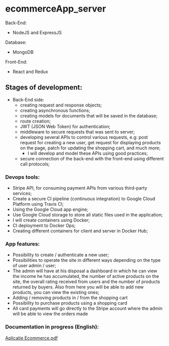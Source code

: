 # ecommerceApp_server

Back-End:
  - NodeJS and ExpressJS

Database:
  - MongoDB

Front-End:
  - React and Redux

## Stages of development:

  - Back-End side:
      - creating request and response objects;
      - creating asynchronous functions;
      - creating models for documents that will be saved in the database;
      - route creation;
      - JWT (JSON Web Token) for authentication;
      - middleware to secure requests that was sent to server;
      - developing several APIs to control various requests, e.g: post request for creating a new user, get request for displaying products on the page, patch for             updating the shopping cart, and much more;
          - I will develop and model these APIs using good practices;
      - secure connection of the back-end with the front-end using different call protocols;

### Devops tools:
  - Stripe API, for consuming payment APIs from various third-party services;
  - Create a secure CI pipeline (continuous integration) to Google Cloud Platform using Travis CI;
  - Using the Google Cloud app engine;
  - Use Google Cloud storage to store all static files used in the application;
  - I will create containers using Docker;
  - CI deployment to Docker Ops;
  - Creating different containers for client and server in Docker Hub;

### App features:
  - Possibility to create / authenticate a new user;
  - Possibilities to operate the site in different ways depending on the type of user admin / user;
  - The admin will have at his disposal a dashboard in which he can view the income he has accumulated, 
    the number of active products on the site, the overall rating received from users and the number of 
    products returned by buyers. Also from here you will be able to add new products, you can view the 
    existing ones;
  - Adding / removing products in / from the shopping cart
  - Possibility to purchase products using a shopping card
  - All card payments will go directly to the Stripe account where the admin will be able to view the orders made

### Documentation in progress (English):
[Aplicatie Ecommerce.pdf](https://github.com/robert1564/ecommerceApp_server/files/8925989/Aplicatie.Ecommerce.pdf)
